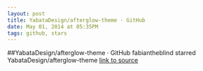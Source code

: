 ```yaml
---
layout: post
title: YabataDesign/afterglow-theme · GitHub
date: May 01, 2014 at 05:35PM
tags: github, stars
---
```

##YabataDesign/afterglow-theme · GitHub
fabiantheblind starred YabataDesign/afterglow-theme
[link to source](http://ift.tt/Se22x9) 
